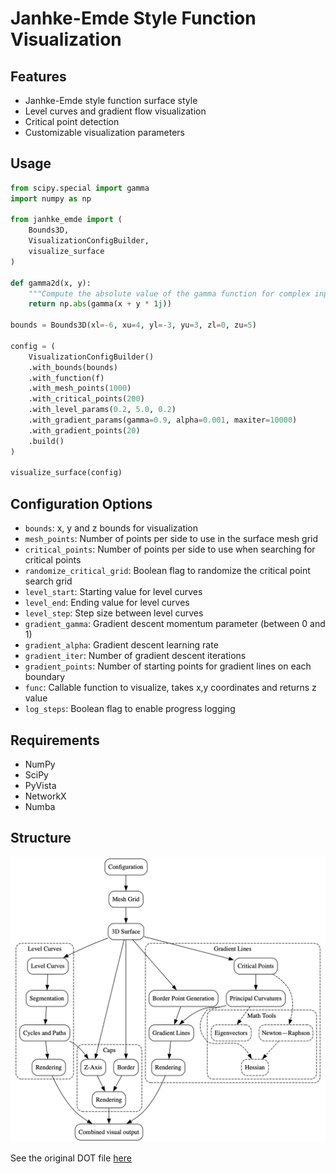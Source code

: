 # Janhke-Emde Style Function Visualization

## Features

- Janhke-Emde style function surface style
- Level curves and gradient flow visualization
- Critical point detection
- Customizable visualization parameters

## Usage

```python
from scipy.special import gamma
import numpy as np

from janhke_emde import (
    Bounds3D,
    VisualizationConfigBuilder,
    visualize_surface
)

def gamma2d(x, y):
    """Compute the absolute value of the gamma function for complex input x + yi."""
    return np.abs(gamma(x + y * 1j))

bounds = Bounds3D(xl=-6, xu=4, yl=-3, yu=3, zl=0, zu=5)

config = (
    VisualizationConfigBuilder()
    .with_bounds(bounds)
    .with_function(f)
    .with_mesh_points(1000)
    .with_critical_points(200)
    .with_level_params(0.2, 5.0, 0.2)
    .with_gradient_params(gamma=0.9, alpha=0.001, maxiter=10000)
    .with_gradient_points(20)
    .build()
)

visualize_surface(config)
```

## Configuration Options

- `bounds`: x, y and z bounds for visualization
- `mesh_points`: Number of points per side to use in the surface mesh grid
- `critical_points`: Number of points per side to use when searching for critical points
- `randomize_critical_grid`: Boolean flag to randomize the critical point search grid
- `level_start`: Starting value for level curves
- `level_end`: Ending value for level curves
- `level_step`: Step size between level curves
- `gradient_gamma`: Gradient descent momentum parameter (between 0 and 1)
- `gradient_alpha`: Gradient descent learning rate
- `gradient_iter`: Number of gradient descent iterations
- `gradient_points`: Number of starting points for gradient lines on each boundary
- `func`: Callable function to visualize, takes x,y coordinates and returns z value
- `log_steps`: Boolean flag to enable progress logging

## Requirements

- NumPy
- SciPy
- PyVista
- NetworkX
- Numba

## Structure

![Structure diagram](images/structure.png)

See the original DOT file [here](images/structure.dot)

